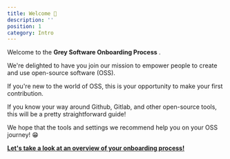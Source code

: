```yaml
---
title: Welcome 🎉  
description: ''
position: 1
category: Intro
---
```


Welcome to the **Grey Software Onboarding Process** . 

We're delighted to have you join our mission to empower people to create and use open-source software (OSS). 

If you're new to the world of OSS, this is your opportunity to make your first contribution.

If you know your way around Github, Gitlab, and other open-source tools, this will be a pretty straightforward guide!

We hope that the tools and settings we recommend help you on your OSS journey! 😁

**[Let's take a look at an overview of your onboarding process!](/overview)**
